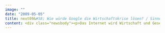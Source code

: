 ```yaml
---
image: ""
date: "2009-05-05"
title: next09&#58; Wie würde Google die Wirtschaftskrise lösen? / SinnerSchrader veranstaltet vierte next conference am 5. und 6. Mai in Hamburg
content: <div class="newsbody"><p>Das Internet wird Wirtschaft und Gesellschaft stärker verändern als wir es uns heute vorstellen können. Dies erwartet Matthias Schrader, Gründer und Vorstandschef von SinnerSchrader. Die Hamburger Interaktivagentur veranstaltet am 5. und 6. Mai die vierte next conference auf Kampnagel in Hamburg.</p><p>Jeff Jarvis, der Autor von „What Would Google Do?“, wird in seiner Keynote zur Eröffnung der next09 über den großen Strukturwandel sprechen, der gerade erst begonnen hat. Dieser Strukturwandel beginnt mit einem fundamentalen Wandel unserer Beziehungen - wie wir mit anderen Menschen, aber auch mit Unternehmen verbunden und verflochten sind und wie wir handeln.</p><p>In seinem jüngsten Buch entwickelt Jeff Jarvis beispielsweise ein Szenario für die Neuerfindung der Automobilindustrie nach dem Vorbild der Computerindustrie. Er schlägt ein modular aufgebautes Auto vor, das Konsumenten aus Komponenten von verschiedenen Anbietern individuell zusammenstellen können.</p><p>Im Anschluss an die Keynote von Jeff Jarvis werden Umair Haque und Andrew Keen in weiteren Keynotes das große Thema des Jahres 2009 aus verschiedenen Blickwinkeln beleuchten - die Wirtschaftskrise, welche den durch das Internet ausgelösten Strukturwandel noch einmal radikal beschleunigt. "Das Ende der industriellen Revolution ist die Machtverschiebung von der Institution zum Individuum", lautet eine Kernthese von Andrew Keen.</p><p>"Viele Unternehmen müssen sich noch daran gewöhnen, dass sich die Machtverhältnisse heute durch das Internet zugunsten des interaktiven Konsumenten verschoben haben", stellt Matthias Schrader fest. "Marketing und klassische Kommunikation stehen dadurch unter enormem Veränderungsdruck und bewegen sich in Richtung Web. Das Internet ist für viele Unternehmen zum Hoffnungsträger geworden, um den Kontakt zu ihren Kunden zu intensivieren und Umsatzrückgänge in den traditionellen Kanälen auszugleichen."</p><p>Die next09 steht unter dem Motto "Share Economy". Der Begriff geht auf den Wirtschaftstheoretiker Martin Weitzman zurück. Die Grundidee lautet&#58; Je mehr wir unseren Erfolg mit anderen teilen, umso mehr profitieren wir selbst. Dies gilt für Menschen wie für Marken. Die Ökonomie des Teilens ist heute eine der wichtigsten Triebkräfte der Internetwirtschaft. Twitter, Facebook, YouTube oder Wikipedia sind prominente Beispiele dafür.</p><p>Nach den Keynotes am ersten Konferenztag (5. Mai) bildet der zweite Tag wie gewohnt mit vier parallelen Tracks den Schwerpunkt der Konferenz, dieses Jahr noch dichter und internationaler als in den vergangenen Jahren. Neben Vorträgen und Diskussionen wird es zwei neue Formate geben&#58; In Best-Practice-Präsentationen stellen Agenturen und Unternehmen gemeinsam innovative Projekte vor. Der Open Talk bietet den Teilnehmern die Gelegenheit zum intensiven Dialog mit den Sprechern. Nach einem kurzen Einführungsreferat ist das Mikrofon offen für die Debatte.</p><p>Daneben geben der Start-up-Track und der Elevator Pitch insgesamt 28 Gründern und Start-ups Gelegenheit, sich in kurzer Zeit vor relevantem Publikum zu präsentieren. In einem Panel werden Andreas Schlenker von Partech und Alexander Ljung, der für SoundCloud gerade eine Finanzierung erhalten hat, über die Frage diskutieren, wie im Jahr 2009 eine Finanzierung zu bekommen ist - und wie Start-ups auch ohne zusätzliche Finanzierung überleben können.</p><p>In den vergangenen Jahren hat sich die next conference zu einer der wichtigsten Webkonferenzen in Europa entwickelt. Sie ist die einzige Konferenz, die die Internetcommunity mit Marken und führenden Unternehmen in Deutschland zusammenbringt. Zur next09 werden rund 1.500 Teilnehmer aus der Internet-, Technologie-, Medien- und Werbebranche erwartet.</p><p>Weitere Informationen zur next09 gibt es unter <a href="http&#58;//www.next09.com">www.next09.com</a>.</p></div>
---
```

